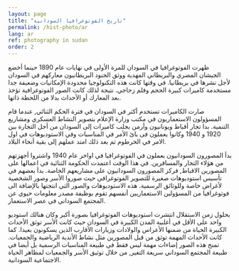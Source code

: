 ```yaml
---
layout: page
title: "تاريخ الفوتوغرافيا السودانية"
permalink: /hist-photo/ar
lang: ar
ref: photography in sudan
order: 2
---
```

ظهرت الفوتوغرافيا في السودان للمرة الأولى في نهايات عام 1890 حينما أخضع الجيشان المصري والبريطاني المهدية ووثق الجنود البريطانيون معاركهم في السودان لأجل نشرها في بريطانيا. في وقتها كانت هذه التكنولوجيا محدودة الإمكانيات وضعيفة جدا مستخدمة كاميرات كبيرة الحجم وفلم زجاجي. نتيجة لذلك كانت الصور الفوتوغرافية تؤخذ بعد المعارك أو الأحداث بدلا من اللحظة ذاتها.

صارت الكاميرات تستخدم أكثر في السودان في فترة الحكم الثنائي, عندما قام المسؤولون الاستعماريون في مكتب وزارة الإعلام بتصوير النشاط العسكري ومشاريع التنمية. بدا تجار أقباط ويونانيون وأرمن بجلب كاميرات إلى السودان من أجل التجارة بين 1920 و 1940 وكانوا يعملون فى بائ الأمر  في المناسبات وفي الاستوديوهات في اول الامر في الخرطوم ثم بعد ذلك امتد عملهم إلى بقية أنحاء البلاد.

بدأ المصورون السودانيون يعملون في الفوتوغرافيا في اواخر عام  1940 واشتروا أجهزتهم من هؤلاء التجار والمسافرين. في هذا الوقت اعتمدت الحكومة الثنائية  في اعمالها على المصورين الاقباط, فركز المصورون السودانيون على مشاريعهم الخاصة. بدأ بعضهم في تأسيس استوديوهات صغيرة للتصوير الفوتوغرافي حيث صوروا الأسر وصور الشخصية لأغراض خاصة وللوثائق الرسمية. هذه الاستوديوهات والصور التي انتجتها بالإضافة الى فوتوغرافيا من المسؤولين الاستعماريين أنفسهم تقوم بوظيفة مصدر معلومات حيوي عن المجتمع السوداني في عصر الاستعمار.

بحلول زمن الاستقلال انتشرت استوديوهات الفوتوغرافيا بصورة أكبر وكان هنالك استوديو واحد على الأقل في أغلبية المدن الكبيرة في السودان حيث كانت الأسر توثق الأحداث الكبيرة الحياة من ضمنها الأعراس والولادات وزيارات الأقارب الذين يسكونون بعيدا. كما كانت الأحداث المهمة توثق من قبل المصورين مثل نشاط الأندية الرياضية والجمعيات. تمنح هذه الصور إضاءات مهمة ليس فقط في طبيعة المناسبات الرسمية بل أيضا في طبيعة المجتمع السوداني سريعة التغير, من خلال توثيق الأسر والجمعيات لمظاهر الحياة الاجتماعية السودانية.
